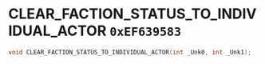 # CLEAR_FACTION_STATUS_TO_INDIVIDUAL_ACTOR `0xEF639583`

```cpp
void CLEAR_FACTION_STATUS_TO_INDIVIDUAL_ACTOR(int _Unk0, int _Unk1);
```